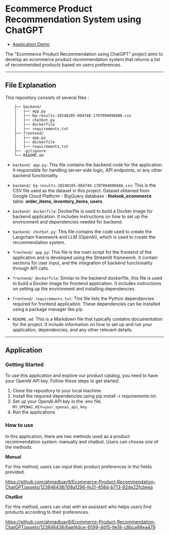 # Ecommerce Product Recommendation System using ChatGPT

- [Application Demo](https://ecommerce-recommendation-chatbot-frontend-7emkch5d3q-uc.a.run.app)

The "Ecommerce Product Recommendation using ChatGPT" project aims to develop an ecommerce product recommendation system that returns a list of recommended products based on users preferences. 

---

## File Explanation
This repository consists of several files :

```
    ├── backend/
    │   ├── app.py
    │   ├── bq-results-20240205-004748-1707094090486.csv
    │   ├── chatbot.py
    │   ├── dockerfile
    │   ├── requirements.txt
    ├── frontend/
    │   ├── app.py
    │   ├── dockerfile
    │   ├── requirements.txt
    ├── .gitignore
    └── README.md
```

- `backend/ app.py`: This file contains the backend code for the application. It responsible for handling server-side logic, API endpoints, or any other backend functionality.

- `backend/ bq-results-20240205-004748-1707094090486.csv`: This is the CSV file used as the dataset in this project. Dataset obtained from Google Cloud Platform - BigQuery  database : **thelook_ecommerce** table: **order_items, inventory_items, users**.

- `backend/ dockerfile`: Dockerfile is used to build a Docker image for backend application. It includes instructions on how to set up the environment and dependencies needed for backend.

- `backend/ chotbot.py`: This file contains the code used to create the Langchain framework and LLM (OpenAI), which is used to create the recommendation system.

- `frontend/ app.py`: This file is the main script for the frontend of the application and is developed using the Streamlit framework. It contain sections for user input, and the integration of backend functionality through API calls. 

- `frontend/ Dockerfile`: Similar to the backend dockerfile, this file is used to build a Docker image for frontend application. It includes instructions on setting up the environment and installing dependencies.

- `frontend/ requirements.txt`: This file lists the Python dependencies required for frontend application. These dependencies can be installed using a package manager like pip.

- `README.md`: This is a Markdown file that typically contains documentation for the project. It include information on how to set up and run your application, dependencies, and any other relevant details.

---

## Application
### Getting Started

To use this application and explore our product catalog, you need to have your OpenAI API key. Follow these steps to get started:

1. Clone the repository to your local machine.
2. Install the required dependencies using pip install -r requirements.txt.
3. Set up your OpenAI API key in the .env file.
`MY_OPENAI_KEY=your_openai_api_key`
4. Run the applications

### How to use

In this application, there are two methods used as a product recommendation system: manually and chatbot. Users can choose one of the methods.

**Manual**

For this method, users can input their product preferences in the fields provided.

https://github.com/ahmadluay9/Ecommerce-Product-Recommendation-ChatGPT/assets/123846438/108a1296-fe21-458d-b713-92de22fcbeea

**ChatBot**

For this method, users can chat with an assistant who helps users find products according to their preferences.

https://github.com/ahmadluay9/Ecommerce-Product-Recommendation-ChatGPT/assets/123846438/6aef4dce-9599-4d15-9e18-c8bca98ea479


